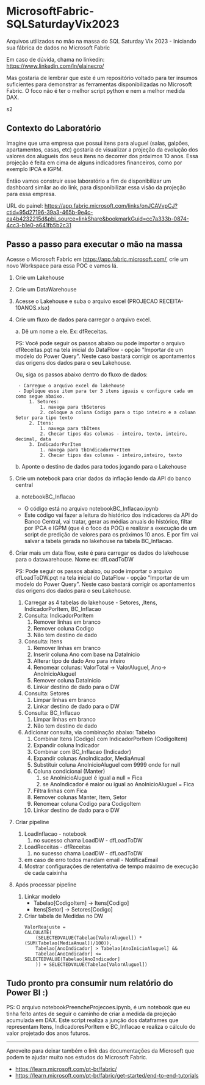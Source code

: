 # MicrosoftFabric-SQLSaturdayVix2023
Arquivos utilizados no mão na massa do SQL Saturday Vix 2023 - Iniciando sua fábrica de dados no Microsoft Fabric

Em caso de dúvida, chama no linkedin: https://www.linkedin.com/in/elainecro/ 

Mas gostaria de lembrar que este é um repositório voltado para ter insumos suficientes para demonstrar as ferramentas disponibilizadas no Microsoft Fabric. O foco não é ter o melhor script python e nem a melhor medida DAX. 

s2

## Contexto do Laboratório
Imagine que uma empresa que possui itens para aluguel (salas, galpões, apartamentos, casas, etc) gostaria de visualizar a projeção da evolução dos valores dos alugueis dos seus itens no decorrer dos próximos 10 anos.
Essa projeção é feita em cima de alguns indicadores financeiros, como por exemplo IPCA e IGPM.

Então vamos construir esse laboratório a fim de disponibilizar um dashboard similar ao do link, para disponibilizar essa visão da projeção para essa empresa.

URL do painel:
https://app.fabric.microsoft.com/links/onJCAVvpCJ?ctid=95d27196-39a3-465b-9e4c-ea4b4232215d&pbi_source=linkShare&bookmarkGuid=cc7a333b-0874-4cc3-b1e0-a641fb5b2c31 


## Passo a passo para executar o mão na massa

Acesse o Microsoft Fabric em https://app.fabric.microsoft.com/, crie um novo Workspace para essa POC e vamos lá.

1. Crie um Lakehouse
2. Crie um DataWarehouse
3. Acesse o Lakehouse e suba o arquivo excel (PROJECAO RECEITA-10ANOS.xlsx)
4. Crie um fluxo de dados para carregar o arquivo excel.

    a. Dê um nome a ele. Ex: dfReceitas.

	PS: Você pode seguir os passos abaixo ou pode importar o arquivo dfReceitas.pqt na tela inicial do DataFlow - opção "Importar de um modelo do Power Query". Neste caso bastará corrigir os apontamentos das origens dos dados para o seu Lakehouse.

	Ou, siga os passos abaixo dentro do fluxo de dados:

        - Carregue o arquivo excel do lakehouse
        - Duplique esse item para ter 3 itens iguais e configure cada um como segue abaixo.
            1. Setores:
                1. navega para tbSetores
                2. coloque a coluna Codigo para o tipo inteiro e a coluan Setor para tipo texto
            2. Itens:
                1. navega para tbItens
                2. Checar tipos das colunas - inteiro, texto, inteiro, decimal, data
            3. IndicadorPorItem
                1. navega para tbIndicadorPorItem
                2. Checar tipos das colunas - inteiro,inteiro, texto

    b. Aponte o destino de dados para todos jogando para o Lakehouse

5. Crie um notebook para criar dados da inflação lendo da API do banco central

    a. notebookBC_Inflacao
	- O código está no arquivo notebookBC_Inflacao.ipynb
	- Este código vai fazer a leitura do histórico dos indicadores da API do Banco Central, vai tratar, gerar as médias anuais do histórico, filtar por IPCA e IGPM (que é o foco da POC) e realizar a execução de um script de predição de valores para os próximos 10 anos. E por fim vai salvar a tabela gerada no lakehouse na tabela BC_Inflacao.
	    
6. Criar mais um data flow, este é para carregar os dados do lakehouse para o datawarehouse. Nome ex: dfLoadToDW
	
	PS: Pode seguir os passos abaixo, ou pode importar o arquivo dfLoadToDW.pqt na tela inicial do DataFlow - opção "Importar de um modelo do Power Query". Neste caso bastará corrigir os apontamentos das origens dos dados para o seu Lakehouse.
    
	1. Carregar as 4 tabelas do lakehouse - Setores, ,Itens, IndicadorPorItem, BC_Inflacao
    2. Consulta: IndicadorPorItem
        1. Remover linhas em branco
        2. Remover coluna Codigo
        3. Não tem destino de dado
    3. Consulta: Itens
        1. Remover linhas em branco
        2. Inserir coluna Ano com base na DataInicio
        3. Alterar tipo de dado Ano para inteiro
        4. Renomear colunas: ValorTotal → ValorAluguel, Ano→ AnoInicioAluguel
        5. Remover coluna DataInicio
        6. Linkar destino de dado para o DW
    4. Consulta: Setores
        1. Limpar linhas em branco
        2. Linkar destino de dado para o DW
    5. Consulta: BC_Inflacao
        1. Limpar linhas em branco
        2. Não tem destino de dado
    6. Adicionar consulta, via combinação abaixo: Tabelao
        1. Combinar Itens (Codigo) com IndicadorPorItem (CodigoItem)
        2. Expandir coluna Indicador
        3. Combinar com BC_Inflacao (Indicador)
        4. Expandir colunas AnoIndicador, MediaAnual
        5. Substituir coluna AnoInicioAluguel com 9999 onde for null
        6. Coluna condicional (Manter)
            1. se AnoInicioAluguel é igual a null = Fica
            2. se AnoIndicador é maior ou igual ao AnoInicioAluguel = Fica
        7. Filtra linhas com Fica
        8. Remover colunas Manter, Item, Setor
        9. Renomear coluna Codigo para CodigoItem
        10. Linkar destino de dado para o DW
    
    
7. Criar pipeline
    1. LoadInflacao - notebook
		1. no sucesso chama LoadDW - dfLoadToDW
    2. LoadReceitas - dfReceitas
        1. no sucesso chama LoadDW - dfLoadToDW
    3. em caso de erro todos mandam email - NotificaEmail
    4. Mostrar configurações de retentativa de tempo máximo de execução de cada caixinha
8. Após processar pipeline
    1. Linkar modelo
		- Tabelao[CodigoItem] -> Itens[Codigo]
		- Itens[Setor] -> Setores[Codigo]
    2. Criar tabela de Medidas no DW
		```shell
		ValorReajuste = 
		CALCULATE(
			(SELECTEDVALUE(Tabelao[ValorAluguel]) * (SUM(Tabelao[MediaAnual])/100)),
			Tabelao[AnoIndicador] > Tabelao[AnoInicioAluguel] &&
			Tabelao[AnoIndicador] <= SELECTEDVALUE(Tabelao[AnoIndicador]
			)) + SELECTEDVALUE(Tabelao[ValorAluguel])
		```


Tudo pronto pra consumir num relatório do Power BI :) 
-------------

PS: O arquivo notebookPreencheProjecoes.ipynb, é um notebook que eu tinha feito antes de seguir o caminho de criar a medida da projeção acumulada em DAX. Este script realiza a junção dos dataframes que representam Itens, IndicadoresPorItem e BC_Inflacao e realiza o cálculo do valor projetado dos anos futuros.

-------------

Aproveito para deixar também o link das documentações da Microsoft que podem te ajudar muito nos estudos do Microsoft Fabric.

- https://learn.microsoft.com/pt-br/fabric/
- https://learn.microsoft.com/pt-br/fabric/get-started/end-to-end-tutorials
